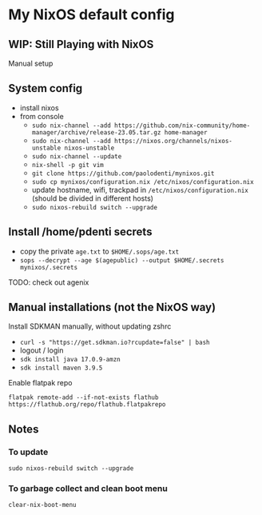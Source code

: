 # My NixOS default config

## WIP: Still Playing with NixOS

Manual setup

## System config

* install nixos
* from console
  * `sudo nix-channel --add https://github.com/nix-community/home-manager/archive/release-23.05.tar.gz home-manager`
  * `sudo nix-channel --add https://nixos.org/channels/nixos-unstable nixos-unstable`
  * `sudo nix-channel --update`
  * `nix-shell -p git vim`
  * `git clone https://github.com/paolodenti/mynixos.git`
  * `sudo cp mynixos/configuration.nix /etc/nixos/configuration.nix`
  * update hostname, wifi, trackpad in `/etc/nixos/configuration.nix` (should be divided in different hosts)
  * `sudo nixos-rebuild switch --upgrade`

## Install /home/pdenti secrets

* copy the private `age.txt` to `$HOME/.sops/age.txt`
* `sops --decrypt --age $(agepublic) --output $HOME/.secrets mynixos/.secrets`

TODO: check out agenix

## Manual installations (not the NixOS way)

Install SDKMAN manually, without updating zshrc

* `curl -s "https://get.sdkman.io?rcupdate=false" | bash`
* logout / login
* `sdk install java 17.0.9-amzn`
* `sdk install maven 3.9.5`

Enable flatpak repo

`flatpak remote-add --if-not-exists flathub https://flathub.org/repo/flathub.flatpakrepo`

## Notes

### To update

```
sudo nixos-rebuild switch --upgrade
```

### To garbage collect and clean boot menu

```
clear-nix-boot-menu
```
